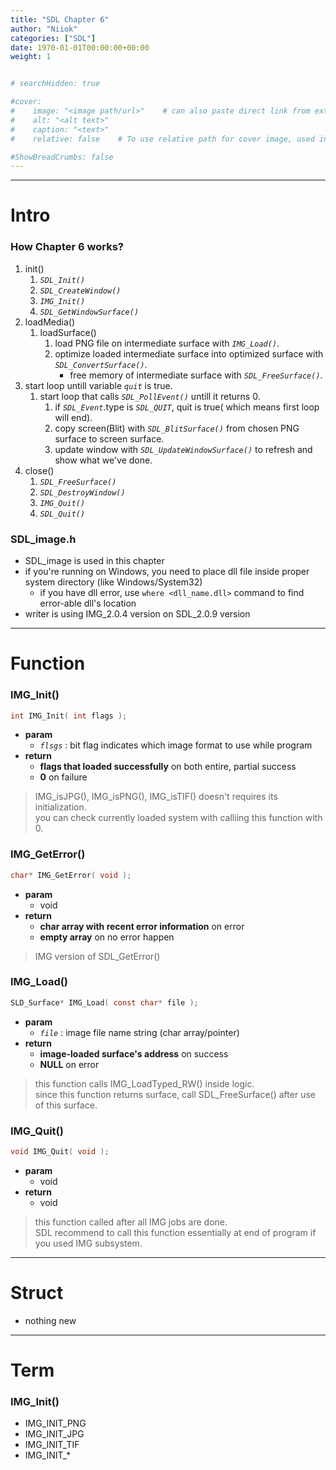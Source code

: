```yaml
---
title: "SDL Chapter 6"
author: "Niiok"
categories: ["SDL"]
date: 1970-01-01T00:00:00+00:00
weight: 1


# searchHidden: true

#cover:
#    image: "<image path/url>"    # can also paste direct link from external site
#    alt: "<alt text>"
#    caption: "<text>"
#    relative: false 	# To use relative path for cover image, used in hugo Page-bundles

#ShowBreadCrumbs: false
---
```


<!--
- [Intro](#intro)
  - How Chapter 6 works?
  - SDL_image.h

- [Function](#function)
  - IMG_Init()
  - IMG_GetError()
  - IMG_Load()
  - IMG_Quit()

- [Struct](#struct)
  - nothing new

- [Term](#term)
  - IMG_Init()
    - IMG_INIT_PNG
    - IMG_INIT_JPG
    - IMG_INIT_TIF
    - IMG_INIT_*
-->

- - - - - - - - - - - - - - - - - - - - - - - - - - - - - - - - - - - - - - - - - - - - - - - - - - - - - - - - - - - - - - - - - - - - - - - - - - - 

# Intro
    
### How Chapter 6 works?
  1. init()
     1. _`SDL_Init()`_
     2. _`SDL_CreateWindow()`_
     3. _`IMG_Init()`_
     4. _`SDL_GetWindowSurface()`_
  2. loadMedia()
     1. loadSurface()
        1. load PNG file on intermediate surface with _`IMG_Load()`_.
        2. optimize loaded intermediate surface into optimized surface with _`SDL_ConvertSurface()`_.
           - free memory of intermediate surface with _`SDL_FreeSurface()`_.
  3. start loop untill variable _`quit`_ is true.
     1. start loop that calls _`SDL_PollEvent()`_ untill it returns 0.
        1. if _`SDL_Event`_.type is _`SDL_QUIT`_, quit is true( which means first loop will end).
        2. copy screen(Blit) with _`SDL_BlitSurface()`_ from chosen PNG surface to screen surface.
        3. update window with _`SDL_UpdateWindowSurface()`_ to refresh and show what we've done.
  4. close()
     1. _`SDL_FreeSurface()`_
     2. _`SDL_DestroyWindow()`_
     3. _`IMG_Quit()`_
     4. _`SDL_Quit()`_
    
### SDL_image.h
  - SDL_image is used in this chapter
  - if you're running on Windows, you need to place dll file inside proper system directory (like Windows/System32)
    - if you have dll error, use `where <dll_name.dll>` command to find error-able dll's location
  - writer is using IMG_2.0.4 version on SDL_2.0.9 version
    

- - - - - - - - - - - - - - - - - - - - - - - - - - - - - - - - - - - - - - - - - - - - - - - - - - - - - - - - - - - - - - - - - - - - - - - - - - - 

# Function
    
### IMG_Init()
  ```C
  int IMG_Init( int flags );
  ```
  - **param**
    - _`flsgs`_ : bit flag indicates which image format to use while program
  - **return**
    - **flags that loaded successfully** on both entire, partial success
    - **0** on failure
  > IMG_isJPG(), IMG_isPNG(), IMG_isTIF() doesn't requires its initialization.    
  > you can check currently loaded system with calliing this function with 0.    
    

### IMG_GetError()
  ```C
  char* IMG_GetError( void );
  ```
  - **param**
    - void
  - **return**
    - **char array with recent error information** on error
    - **empty array** on no error happen
  > IMG version of SDL_GetError()    
    

### IMG_Load()
  ```C
  SLD_Surface* IMG_Load( const char* file );
  ```
  - **param**
    - _`file`_ : image file name string (char array/pointer)
  - **return**
    - **image-loaded surface's address** on success
    - **NULL** on error
  > this function calls IMG_LoadTyped_RW() inside logic.    
  > since this function returns surface, call SDL_FreeSurface() after use of this surface.    
    

### IMG_Quit()
  ```C
  void IMG_Quit( void );
  ```
  - **param**
    - void
  - **return**
    - void
  > this function called after all IMG jobs are done.    
  > SDL recommend to call this function essentially at end of program if you used IMG subsystem.    
    

- - - - - - - - - - - - - - - - - - - - - - - - - - - - - - - - - - - - - - - - - - - - - - - - - - - - - - - - - - - - - - - - - - - - - - - - - - - 

# Struct
    
- nothing new
    
- - - - - - - - - - - - - - - - - - - - - - - - - - - - - - - - - - - - - - - - - - - - - - - - - - - - - - - - - - - - - - - - - - - - - - - - - - - 

# Term
    
### IMG_Init()
  - IMG_INIT_PNG
  - IMG_INIT_JPG
  - IMG_INIT_TIF
  - IMG_INIT_*
    
